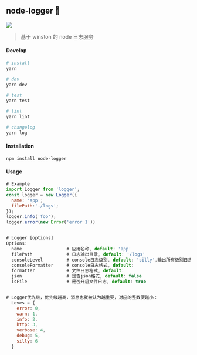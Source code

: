 <h2>node-logger 👋</h2>
<p>
  <img src="http://img.shields.io/badge/version-1.1.1-blue.svg?cacheSeconds=2592000" />
</p>

> 基于 winston 的 node 日志服务

#### Develop

```sh
# install
yarn

# dev
yarn dev

# test
yarn test

# lint
yarn lint

# changelog
yarn log
```

#### Installation

```
npm install node-logger
```

#### Usage

```js
# Example
import Logger from 'logger';
const logger = new Logger({
  name: 'app';
  filePath:'./logs';
});
logger.info('foo');
logger.error(new Error('error 1'))


# Logger [options]
Options:
  name                 # 应用名称, default: 'app'
  filePath             # 日志输出目录, default: '/logs'
  consoleLevel         # console日志级别, default: 'silly',输出所有级别日志
  consoleFormatter     # console日志格式, default:
  formatter            # 文件日志格式, default:
  json                 # 是否json格式, default: false
  isFile               # 是否开启文件日志, default: true


# Logger优先级，优先级越高，消息也就被认为越重要，对应的整数便越小：
  Leves = {
    error: 0,
    warn: 1,
    info: 2,
    http: 3,
    verbose: 4,
    debug: 5,
    silly: 6
  }
```
